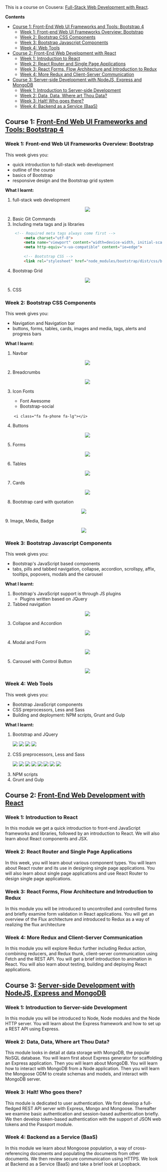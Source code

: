 This is a course on Cousera: [Full-Stack Web Development with React](https://www.coursera.org/specializations/full-stack-react).

**Contents**
- [Course 1: Front-End Web UI Frameworks and Tools: Bootstrap 4](#course-1-front-end-web-ui-frameworks-and-tools-bootstrap-4)
  - [Week 1: Front-end Web UI Frameworks Overview: Bootstrap](#week-1-front-end-web-ui-frameworks-overview-bootstrap)
  - [Week 2: Bootstrap CSS Components](#week-2-bootstrap-css-components)
  - [Week 3: Bootstrap Javascript Components](#week-3-bootstrap-javascript-components)
  - [Week 4: Web Tools](#week-4-web-tools)
- [Course 2: Front-End Web Development with React](#course-2-front-end-web-development-with-react)
  - [Week 1: Introduction to React](#week-1-introduction-to-react)
  - [Week 2: React Router and Single Page Applications](#week-2-react-router-and-single-page-applications)
  - [Week 3: React Forms, Flow Architecture and Introduction to Redux](#week-3-react-forms-flow-architecture-and-introduction-to-redux)
  - [Week 4: More Redux and Client-Server Communication](#week-4-more-redux-and-client-server-communication)
- [Course 3: Server-side Development with NodeJS, Express and MongoDB](#course-3-server-side-development-with-nodejs-express-and-mongodb)
  - [Week 1: Introduction to Server-side Development](#week-1-introduction-to-server-side-development)
  - [Week 2: Data, Data, Where art Thou Data?](#week-2-data-data-where-art-thou-data)
  - [Week 3: Halt! Who goes there?](#week-3-halt-who-goes-there)
  - [Week 4: Backend as a Service (BaaS)](#week-4-backend-as-a-service-baas)

## Course 1: [Front-End Web UI Frameworks and Tools: Bootstrap 4](https://www.coursera.org/learn/bootstrap-4?specialization=full-stack-react)

### Week 1: Front-end Web UI Frameworks Overview: Bootstrap

This week gives you:
- quick introduction to full-stack web development
- outline of the course
- basics of Bootstrap
- responsive design and the Bootstrap grid system

**What I learnt:**

1. full-stack web development
    <p align="center">
    <img src="./Full_Stack_React_img/full_stack_deve.png"  >
    </p>
2. Basic Git Commands
3. Including meta tags and js libraries
   ```html
    <!-- Required meta tags always come first -->
        <meta charset="utf-8">
        <meta name="viewport" content="width=device-width, initial-scale=1, shrink-to-fit=no">
        <meta http-equiv="x-ua-compatible" content="ie=edge">
     
        <!-- Bootstrap CSS -->
        <link rel="stylesheet" href="node_modules/bootstrap/dist/css/bootstrap.min.css">`
   ```
4. Bootstrap Grid
    <p align="center">
    <img src="./Full_Stack_React_img/bootstrap_grid.png"  >
    </p>
5. CSS

### Week 2: Bootstrap CSS Components

This week gives you:
- Navigation and Navigation bar
- buttons, forms, tables, cards, images and media, tags, alerts and progress bars

**What I learnt:**

1. Navbar
   <p align="center">
    <img src="./Full_Stack_React_img/navbar.png"  >
    </p>
2. Breadcrumbs
   <p align="center">
    <img src="./Full_Stack_React_img/breadcrumb.png"  >
    </p>
3. Icon Fonts
   - Font Awesome
   - Bootstrap-social

     `<i class="fa fa-phone fa-lg"></i>`
4. Buttons
   <p align="center">
    <img src="./Full_Stack_React_img/button.png"  >
    </p>
5. Forms
   <p align="center">
    <img src="./Full_Stack_React_img/form.png"  >
    </p>
6. Tables
   <p align="center">
    <img src="./Full_Stack_React_img/table.png"  >
    </p>
7. Cards
   <p align="center">
    <img src="./Full_Stack_React_img/card.png"  >
    </p>
8.  Bootstrap card with quotation
   <p align="center">
    <img src="./Full_Stack_React_img/card_quot.png"  >
    </p>
9.  Image, Media, Badge
    <p align="center">
    <img src="./Full_Stack_React_img/media_badge.png"  >
    </p>

### Week 3: Bootstrap Javascript Components

This week gives you:
- Bootstrap's JavaScript based components
- tabs, pills and tabbed navigation, collapse, accordion, scrollspy, affix, tooltips, popovers, modals and the carousel

**What I learnt:**

1. Bootstrap's JavaScript support is through JS plugins
   - Plugins written based on JQuery
2. Tabbed navigation
   <p align="center">
    <img src="./Full_Stack_React_img/tabbed_nav.png"  >
    </p>
3. Collapse and Accordion
   <p align="center">
    <img src="./Full_Stack_React_img/collapse_accordion.png"  >
    </p>
4. Modal and Form
   <p align="center">
    <img src="./Full_Stack_React_img/modal_form.png"  >
    </p>
5. Carousel with Control Button
   <p align="center">
    <img src="./Full_Stack_React_img/carousel.png"  >
    </p>

### Week 4: Web Tools

This week gives you:
- Bootstrap JavaScript components
- CSS preprocessors, Less and Sass
- Building and deployment: NPM scripts, Grunt and Gulp

**What I learnt:**

1. Bootstrap and JQuery
   <p align="left">
    <img src="./Full_Stack_React_img/BJ_1.png" >
    <img src="./Full_Stack_React_img/BJ_2.png" >
    <img src="./Full_Stack_React_img/BJ_3.png" >
    <img src="./Full_Stack_React_img/BJ_4.png" >
    </p>
2. CSS preprocessors, Less and Sass
   <p align="left">
    <img src="./Full_Stack_React_img/CP_1.png" >
    <img src="./Full_Stack_React_img/CP_2.png" >
    <img src="./Full_Stack_React_img/CP_3.png" >
    <img src="./Full_Stack_React_img/CP_4.png" >
    <img src="./Full_Stack_React_img/CP_5.png" >
    <img src="./Full_Stack_React_img/CP_6.png" >
    <img src="./Full_Stack_React_img/CP_7.png" >
    <img src="./Full_Stack_React_img/CP_8.png" >
    </p>
3. NPM scripts
4. Grunt and Gulp

## Course 2: [Front-End Web Development with React](https://www.coursera.org/learn/front-end-react?specialization=full-stack-react)

### Week 1: Introduction to React

In this module we get a quick introduction to front-end JavaScript frameworks and libraries, followed by an introduction to React. We will also learn about React components and JSX.

### Week 2: React Router and Single Page Applications

In this week, you will learn about various component types. You will learn about React router and its use in designing single page applications. You will also learn about single page applications and use React Router to design single page applications.

### Week 3: React Forms, Flow Architecture and Introduction to Redux

In this module you will be introduced to uncontrolled and controlled forms and briefly examine form validation in React applications. You will get an overview of the Flux architecture and introduced to Redux as a way of realizing the flux architecture

### Week 4: More Redux and Client-Server Communication

In this module you will explore Redux further including Redux action, combining reducers, and Redux thunk, client-server communication using Fetch and the REST API. You will get a brief introduction to animation in React. You will also learn about testing, building and deploying React applications.

## Course 3: [Server-side Development with NodeJS, Express and MongoDB](https://www.coursera.org/learn/server-side-nodejs?specialization=full-stack-react)

### Week 1: Introduction to Server-side Development

In this module you will be introduced to Node, Node modules and the Node HTTP server. You will learn about the Express framework and how to set up a REST API using Express.

### Week 2: Data, Data, Where art Thou Data?

This module looks in detail at data storage with MongoDB, the popular NoSQL database. You will learn first about Express generator for scaffolding an Express application. Then you will learn about MongoDB. You will learn how to interact with MongoDB from a Node application. Then you will learn the Mongoose ODM to create schemas and models, and interact with MongoDB server.

### Week 3: Halt! Who goes there?

This module is dedicated to user authentication. We first develop a full-fledged REST API server with Express, Mongo and Mongoose. Thereafter we examine basic authentication and session-based authentication briefly. We then develop token-based authentication with the support of JSON web tokens and the Passport module.

### Week 4: Backend as a Service (BaaS)

In this module we learn about Mongoose population, a way of cross-referencing documents and populating the documents from other documents. We then review secure communication using HTTPS. We look at Backend as a Service (BaaS) and take a brief look at Loopback.
